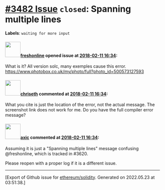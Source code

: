 # [\#3482 Issue](https://github.com/ethereum/solidity/issues/3482) `closed`: Spanning multiple lines
**Labels**: `waiting for more input`


#### <img src="https://avatars.githubusercontent.com/u/24205525?v=4" width="50">[freshonline](https://github.com/freshonline) opened issue at [2018-02-11 16:34](https://github.com/ethereum/solidity/issues/3482):

What is it?
All version solc, many exemples cause this error.
https://www.photobox.co.uk/my/photo/full?photo_id=500573127593

#### <img src="https://avatars.githubusercontent.com/u/9073706?v=4" width="50">[chriseth](https://github.com/chriseth) commented at [2018-02-11 16:34](https://github.com/ethereum/solidity/issues/3482#issuecomment-364961912):

What you cite is just the location of the error, not the actual message. The screenshot link does not work for me. Do you have the full compiler error message?

#### <img src="https://avatars.githubusercontent.com/u/20340?v=4" width="50">[axic](https://github.com/axic) commented at [2018-02-11 16:34](https://github.com/ethereum/solidity/issues/3482#issuecomment-370158190):

Assuming it is just a "Spanning multiple lines" message confusing @freshonline, which is tracked in #3620.

Please reopen with a proper log if it is a different issue.


-------------------------------------------------------------------------------



[Export of Github issue for [ethereum/solidity](https://github.com/ethereum/solidity). Generated on 2022.05.23 at 03:51:38.]
